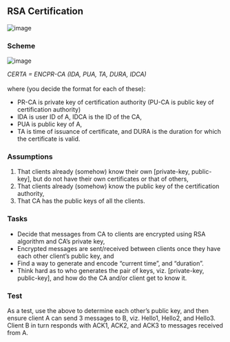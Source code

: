 ## RSA Certification

![image](https://user-images.githubusercontent.com/29958259/228498242-f6b52a34-5e41-49a8-8070-c3c2555bfa38.png)

### Scheme
![image](https://user-images.githubusercontent.com/29958259/228499533-760764b5-4fdc-42bc-b136-2f594433bbc5.png)


*CERTA = ENCPR-CA (IDA, PUA, TA, DURA, IDCA)*<br><br>
where (you decide the format for each of these):
- PR-CA is private key of certification authority (PU-CA is public key of certification authority)
- IDA is user ID of A, IDCA is the ID of the CA,
- PUA is public key of A,
- TA is time of issuance of certificate, and DURA is the duration for which the certificate is valid.

### Assumptions
1. That clients already (somehow) know their own [private-key, public-key], but do not have their own
certificates or that of others,
2. That clients already (somehow) know the public key of the certification authority,
3. That CA has the public keys of all the clients.

### Tasks
- Decide that messages from CA to clients are encrypted using RSA algorithm and CA’s private key,
- Encrypted messages are sent/received between clients once they have each other client’s public key, and
- Find a way to generate and encode “current time”, and “duration”.
- Think hard as to who generates the pair of keys, viz. [private-key, public-key], and how do the
CA and/or client get to know it.

### Test
As a test, use the above to determine each other’s public key, and then ensure client A can send 3 messages to B, viz.
Hello1, Hello2, and Hello3. Client B in turn responds with ACK1, ACK2, and ACK3 to messages received from A.
